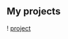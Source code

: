 ## My projects
! [project](https://lh3.googleusercontent.com/proxy/IJim7AS7j9LgQVMqAt6lwDRMvw5ws2uwdANyM93EJkZXwsJNqJWdI3VE0gFaskxdgRyFEauKfAJVlboede_DMovCHmYg0Ex1jzshfVSy0qV1NqBCHRoOI2T7fiEDFMO5up3eoEw)